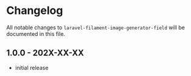 # Changelog

All notable changes to `laravel-filament-image-generator-field` will be documented in this file.

## 1.0.0 - 202X-XX-XX

- initial release
